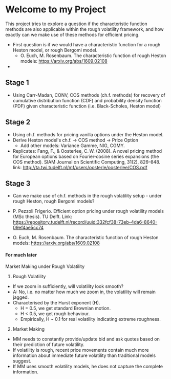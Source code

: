 # Welcome to my Project
This project tries to explore a question if the characteristic function methods are also applicable within the rough volatility framework, and how exactly can we make use of these methods for efficient pricing.
  - First question is if we would have a characteristic function for a rough Heston model, or rough Bergomi model.
      - O. Euch, M. Rosenbaum. The characteristic function of rough Heston models: https://arxiv.org/abs/1609.02108
  - 
## Stage 1
  - Using Carr-Madan, CONV, COS methods (ch.f. methods) for recovery of cumulative distribution function (CDF) and probability density function (PDF) given characteristic function (i.e. Black-Scholes, Heston model)
## Stage 2
  - Using ch.f. methods for pricing vanilla options under the Heston model.
  - Derive Heston model's ch.f. $\rightarrow$ COS method $\rightarrow$ Price Option  
      - Add other models: Variance Gamme, NIG, CGMY.
- Replicates: Fang, F., & Oosterlee, C. W. (2008). A novel pricing method for European options based on Fourier‑cosine series expansions (the COS method). SIAM Journal on Scientific Computing, 31(2), 826–848. link: http://ta.twi.tudelft.nl/mf/users/oosterle/oosterlee/COS.pdf
## Stage 3
  - Can we make use of ch.f. methods in the rough volatility setup - under rough Heston, rough Bergomi models?

- P. Pezzoli Frigerio. Efficient option pricing under rough volatility models (MSc thesis). TU Delft. Link: https://repository.tudelft.nl/record/uuid:332fcf38-73eb-4da6-8640-09ef4ae5cc74
- O. Euch, M. Rosenbaum. The characteristic function of rough Heston models: https://arxiv.org/abs/1609.02108

#### For much later
Market Making under Rough Volatility

1) Rough Volatility
  - If we zoom in sufficiently, will volatility look smooth? 
  - A: No, i.e. no matter how much we zoom in, the volatility will remain jagged.
  - Characterised by the Hurst exponent (H).
    - H = 0.5, we get standard Brownian motion.
    - H < 0.5, we get rough behaviour.
    - Empirically, H ~ 0.1 for real volatility indicating extreme roughness.

2) Market Making
  - MM needs to constantly provide/update bid and ask quotes based on their prediction of future volatility.
  - If volatility is rough, recent price movements contain much more information about immediate future volatility than traditional models suggest.
  - If MM uses smooth volatility models, he does not capture the complete information.
